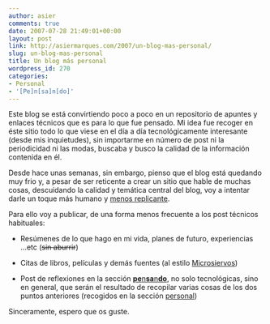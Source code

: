 ```yaml
---
author: asier
comments: true
date: 2007-07-28 21:49:01+00:00
layout: post
link: http://asiermarques.com/2007/un-blog-mas-personal/
slug: un-blog-mas-personal
title: Un blog más personal
wordpress_id: 270
categories:
- Personal
- '[Pe]n[sa]n[do]'
---
```


Este blog se está convirtiendo poco a poco en un repositorio de apuntes y enlaces técnicos que es para lo que fue pensado. Mi idea fue recoger en éste sitio todo lo que viese en el día a día tecnológicamente interesante (desde mis inquietudes), sin importarme en número de post ni la periodicidad ni las modas, buscaba y busco la calidad de la información contenida en él.

Desde hace unas semanas, sin embargo, pienso que el blog está quedando muy frio y, a pesar de ser reticente a crear un sitio que hable de muchas cosas,  descuidando la calidad y temática central del blog, voy a intentar darle un toque más humano y [menos replicante](http://es.wikipedia.org/wiki/Replicante).

Para ello voy a publicar, de una forma menos frecuente a  los post técnicos habituales:



	
  * Resúmenes de lo que hago en mi vida, planes de futuro, experiencias ...etc (<strike>sin aburrir</strike>)

	
  * Citas de libros, películas y demás fuentes (al estilo [Microsiervos](http://www.microsiervos.com))

	
  * Post de reflexiones en la sección [**pe**n**sa**n**do**](http://www.asiermarques.com/category/pensando/), no solo tecnológicas, sino en general, que serán el resultado de recopilar varias cosas de los dos puntos anteriores (recogidos en la sección [personal](http://www.asiermarques.com/category/personal/))


Sinceramente, espero que os guste.
